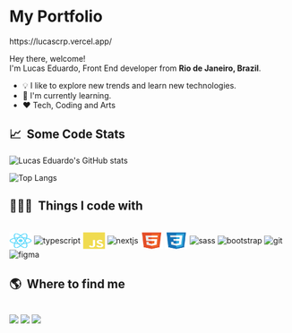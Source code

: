 <h1>My Portfolio</h1>
https://lucascrp.vercel.app/

<p aligh="left">
<!--   <img align="right" src="https://cdn.jsdelivr.net/gh/Th3Wall/assets-cdn/PersonalGithubReadme/Memoji.png" width="200"/> -->
  <p>Hey there, welcome!</br>
  I'm Lucas Eduardo, Front End developer from <b>Rio de Janeiro, Brazil</b>.</p>

- 💡  I like to explore new trends and learn new technologies.
- 🌱 I'm currently learning.
- ❤ Tech, Coding and Arts

## 📈 &nbsp;Some Code Stats ##

![Lucas Eduardo's GitHub stats](https://github-readme-stats.vercel.app/api?username=lucaseduardocrp&show_icons=true&theme=midnight-purple)

![Top Langs](https://github-readme-stats.vercel.app/api/top-langs/?username=lucaseduardocrp&layout=compact&theme=midnight-purple)

## 👨🏻‍💻 &nbsp;Things I code with ##

<div style="display: inline_block"><br>
  <img align="center" height="30" width="40" alt="react" src="https://raw.githubusercontent.com/devicons/devicon/master/icons/react/react-original.svg">
  <img align="center" height="30" width="40" alt="typescript" src="https://cdn.jsdelivr.net/gh/devicons/devicon/icons/typescript/typescript-original.svg">
  <img align="center" height="30" width="40" alt="javascript" src="https://raw.githubusercontent.com/devicons/devicon/master/icons/javascript/javascript-plain.svg">
  <img align="center" height="30" width="40" alt="nextjs" src="https://upload.wikimedia.org/wikipedia/commons/thumb/8/8e/Nextjs-logo.svg/2560px-Nextjs-logo.svg.png">     
  <img align="center" height="30" width="40" alt="html5" src="https://raw.githubusercontent.com/devicons/devicon/master/icons/html5/html5-original.svg">
  <img align="center" height="30" width="40" alt="css3" src="https://raw.githubusercontent.com/devicons/devicon/master/icons/css3/css3-original.svg">
  <img align="center" height="30" width="40" alt="sass" src="https://cdn.jsdelivr.net/gh/devicons/devicon/icons/sass/sass-original.svg">
  <img align="center" height="30" width="40" alt="bootstrap" src="https://cdn.jsdelivr.net/gh/devicons/devicon/icons/bootstrap/bootstrap-plain.svg">
  <img align="center" height="30" width="40" alt="git" src="https://cdn.jsdelivr.net/gh/devicons/devicon/icons/git/git-original.svg">
  <img align="center" height="30" width="40" alt="figma" src="https://www.svgrepo.com/show/452202/figma.svg">
</div>

## 🌎 &nbsp;Where to find me ##
<div style="display: inline_block"><br> 
  <a href="https://www.linkedin.com/in/lucaseccarvalho/" target="_blank"><img src="https://img.shields.io/badge/-LinkedIn-FF5A6E?style=for-the-badge&logo=linkedin&logoColor=white" target="_blank"></a> 
  <a href="https://www.instagram.com/lucaseduardo_crp/" target="_blank"><img src="https://img.shields.io/badge/-Instagram-FF5A6E?style=for-the-badge&logo=instagram&logoColor=white" target="_blank"></a>
  <a href="https://api.whatsapp.com/send/?phone=5521985970787&text&type=phone_number&app_absent=0" target="_blank"><img src="https://img.shields.io/badge/WhatsApp-FF5A6E?style=for-the-badge&logo=whatsapp&logoColor=white"></a>
</div>
